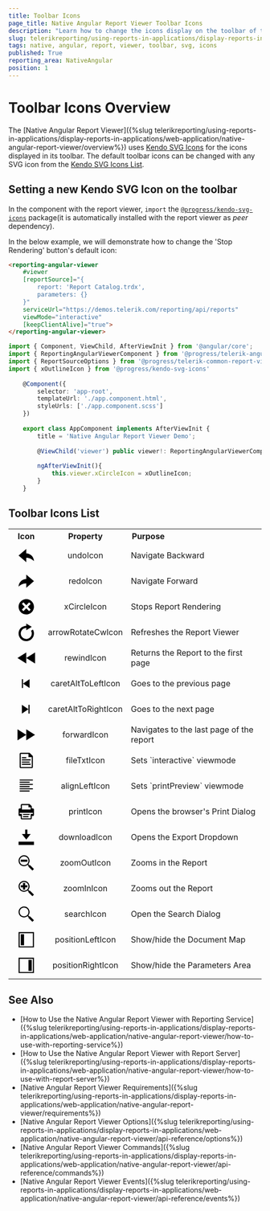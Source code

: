 ```yaml
---
title: Toolbar Icons
page_title: Native Angular Report Viewer Toolbar Icons
description: "Learn how to change the icons display on the toolbar of the native Angular Report Viewer with SVG icons from Kendo UI for Angular."
slug: telerikreporting/using-reports-in-applications/display-reports-in-applications/web-application/native-angular-report-viewer/customizing/toolbar-icons
tags: native, angular, report, viewer, toolbar, svg, icons
published: True
reporting_area: NativeAngular
position: 1
---
```


<style>

table {
	color: var(--text-secondary) !important;
	margin: auto;
}

table svg {
	fill: var(--text-secondary) !important;
}

table th:first-of-type {
	width: 15%;
	text-align: center !important;
}
table th:nth-of-type(2) {
	width: 25%;
	text-align: center !important;
}

table td:first-of-type {
	text-align: center !important;
}
table td:nth-of-type(2) {
	text-align: center !important;
}

table th:nth-of-type(3) {
	width: 60%;
	text-align: left !important;
	padding-left: 10px;
}
</style>

# Toolbar Icons Overview

The [Native Angular Report Viewer]({%slug telerikreporting/using-reports-in-applications/display-reports-in-applications/web-application/native-angular-report-viewer/overview%}) uses [Kendo SVG Icons](https://www.telerik.com/design-system/docs/foundation/iconography/svg-icons/) for the icons displayed in its toolbar. The default toolbar icons can be changed with any SVG icon from the [Kendo SVG Icons List](https://www.telerik.com/design-system/docs/foundation/iconography/icon-list/).

## Setting a new Kendo SVG Icon on the toolbar

In the component with the report viewer, `import` the [`@progress/kendo-svg-icons`](https://www.npmjs.com/package/@progress/kendo-svg-icons) package(it is automatically installed with the report viewer as *peer* dependency).

In the below example, we will demonstrate how to change the 'Stop Rendering' button's default icon:

````HTML
<reporting-angular-viewer
	#viewer
	[reportSource]="{
		report: 'Report Catalog.trdx',
		parameters: {}
	}"
	serviceUrl="https://demos.telerik.com/reporting/api/reports"
	viewMode="interactive"
	[keepClientAlive]="true">
</reporting-angular-viewer>
````
````TypeScript
import { Component, ViewChild, AfterViewInit } from '@angular/core';
import { ReportingAngularViewerComponent } from '@progress/telerik-angular-native-report-viewer'
import { ReportSourceOptions } from '@progress/telerik-common-report-viewer'
import { xOutlineIcon } from '@progress/kendo-svg-icons'
	
	@Component({
		selector: 'app-root',
		templateUrl: './app.component.html',
		styleUrls: ['./app.component.scss']
	})
	
	export class AppComponent implements AfterViewInit {
		title = 'Native Angular Report Viewer Demo';
	
		@ViewChild('viewer') public viewer!: ReportingAngularViewerComponent;
	
		ngAfterViewInit(){
			this.viewer.xCircleIcon = xOutlineIcon;
		}
	}
````

## Toolbar Icons List

<body>
	<table>
		<tr>
			<th>Icon</th>
			<th>Property</th>
			<th>Purpose</th>
		</tr>
		<tr>
			<td><svg style="height: 35px; padding: 5px;" viewBox="0 0 512 512"><path d="M479.9 416c-57.7-56.6-136.7-96-223.9-96v128L32 256 256 64v128c122.2 0 221.5 102.4 223.9 224z"></path></svg></td>
			<td>undoIcon</td>
			<td>Navigate Backward</td>
		</tr>
		<tr>
			<td><svg style="height: 35px; padding: 5px;" viewBox="0 0 512 512"><path d="M256 192V64l224 192-224 192V320c-87.2 0-166.2 39.4-223.9 96C34.5 294.4 133.9 192 256 192z"></path></svg></td>
			<td>redoIcon</td>
			<td>Navigate Forward</td>
		</tr>
		<tr>
			<td><svg style="height: 35px; padding: 5px;" viewBox="0 0 512 512"><path d="M256 32C132.3 32 32 132.3 32 256s100.3 224 224 224 224-100.3 224-224S379.7 32 256 32zm128 306.7L338.7 384 256 301.3 173.3 384 128 338.7l82.7-82.7-82.7-82.7 45.3-45.3 82.7 82.7 82.7-82.7 45.3 45.3-82.7 82.7 82.7 82.7z"></path></svg></td>
			<td>xCircleIcon</td>
			<td>Stops Report Rendering</td>
		</tr>
		<tr>
			<td><svg style="height: 35px; padding: 5px;" viewBox="0 0 512 512"><path d="M480 288c0 123.7-100.3 224-224 224S32 411.7 32 288 132.3 64 256 64V0l160 96-160 96v-64c-88.2 0-160 71.8-160 160s71.8 160 160 160 160-71.8 160-160c0-29.1-7.8-56.4-21.5-80l55.5-32c19.1 32.9 30 71.2 30 112z"></path></svg></td>
			<td>arrowRotateCwIcon</td>
			<td>Refreshes the Report Viewer</td>
		</tr>
		<tr>
			<td><svg style="height: 35px; padding: 5px;" viewBox="0 0 512 512"><path d="M256 256 512 96v320L256 256zm0 160V96L0 256l256 160z"></path></svg></td>
			<td>rewindIcon</td>
			<td>Returns the Report to the first page</td>
		</tr>
		<tr>
			<td><svg style="height: 35px; padding: 5px;" viewBox="0 0 512 512"><path d="M352 384 160 256l192-128v256zM128 128v256h32V128h-32z"></path></svg></td>
			<td>caretAltToLeftIcon</td>
			<td>Goes to the previous page</td>
		</tr>
		<tr>
			<td><svg style="height: 35px; padding: 5px;" viewBox="0 0 512 512"><path d="m128 128 192 128-192 128V128zm224 256V128h-32v256h32z"></path></svg></td>
			<td>caretAltToRightIcon</td>
			<td>Goes to the next page</td>
		</tr>
		<tr>
			<td><svg style="height: 35px; padding: 5px;" viewBox="0 0 512 512"><path d="M0 416V96l256 160L0 416zm512-160L256 96v320l256-160z"></path></svg></td>
			<td>forwardIcon</td>
			<td>Navigates to the last page of the report</td>
		</tr>
		<tr>
			<td><svg style="height: 35px; padding: 5px;" viewBox="0 0 512 512"><path d="M352 32H96c-17.7 0-32 14.3-32 32v384c0 17.7 14.3 32 32 32h320c17.7 0 32-14.3 32-32V128l-96-96zm64 416H96V64h224v96h96v288zm-32-96v32H128v-32h256zM256 160v32H128v-32m256 64v32H128v-32h256zm-256 96v-32h224v32H128z"></path></svg></td>
			<td>fileTxtIcon</td>
			<td>Sets `interactive` viewmode</td>
		</tr>
		<tr>
			<td><svg style="height: 35px; padding: 5px;" viewBox="0 0 512 512"><path d="M448 96H64V64h384v32zm-96 32H64v32h288v-32zm96 64H64v32h384v-32zm-96 64H64v32h288v-32zm96 64H64v32h384v-32zm-96 64H64v32h288v-32z"></path></svg></td>
			<td>alignLeftIcon</td>
			<td>Sets `printPreview` viewmode</td>
		</tr>
		<tr>
			<td><svg style="height: 35px; padding: 5px;" viewBox="0 0 512 512"><path d="M448 160h-32V96l-64-64H128c-17.7 0-32 14.3-32 32v96H64c-17.6 0-32 14.4-32 32v160c0 17.6 14.4 32 32 32h32v64c0 17.6 14.4 32 32 32h256c17.6 0 32-14.4 32-32v-64h32c17.6 0 32-14.4 32-32V192c0-17.6-14.4-32-32-32zM128 64h192v64h64v64H128V64zm320 256h-64v127.9l-.1.1H128.1l-.1-.1V320H64v-32h384v32zm-288 0h192v32H160v-32zm0 64h160v32H160v-32z"></path></svg></td>
			<td>printIcon</td>
			<td>Opens the browser's Print Dialog</td>
		</tr>
		<tr>
			<td><svg style="height: 35px; padding: 5px;" viewBox="0 0 512 512"><path d="M32 384v96h448v-96H32zM288 32h-64v128h-96l128 160 128-160h-96V32z"></path></svg></td>
			<td>downloadIcon</td>
			<td>Opens the Export Dropdown</td>
		</tr>
		<tr>
			<td><svg style="height: 35px; padding: 5px;" viewBox="0 0 512 512"><path d="M288 224H96v-64h192v64zm192 210.7L434.7 480 320 365.3v-22.7l-26.7-26.7C265.7 338.5 230.4 352 192 352c-88.4 0-160-71.6-160-160S103.6 32 192 32s160 71.6 160 160c0 38.4-13.5 73.7-36.1 101.3l26.7 26.7h22.7L480 434.7zM192 320c70.7 0 128-57.3 128-128S262.7 64 192 64 64 121.3 64 192s57.3 128 128 128z"></path></svg></td>
			<td>zoomOutIcon</td>
			<td>Zooms in the Report</td>
		</tr>
		<tr>
			<td><svg style="height: 35px; padding: 5px;" viewBox="0 0 512 512"><path d="M288 224h-64v64h-64v-64H96v-64h64V96h64v64h64v64zm192 210.7L434.7 480 320 365.3v-22.7l-26.7-26.7C265.7 338.5 230.4 352 192 352c-88.4 0-160-71.6-160-160S103.6 32 192 32s160 71.6 160 160c0 38.4-13.5 73.7-36.1 101.3l26.7 26.7h22.7L480 434.7zM192 320c70.7 0 128-57.3 128-128S262.7 64 192 64 64 121.3 64 192s57.3 128 128 128z"></path></svg></td>
			<td>zoomInIcon</td>
			<td>Zooms out the Report</td>
		</tr>
		<tr>
			<td><svg style="height: 35px; padding: 5px;" viewBox="0 0 512 512"><path d="M365.3 320h-22.7l-26.7-26.7C338.5 265.7 352 230.4 352 192c0-88.4-71.6-160-160-160S32 103.6 32 192s71.6 160 160 160c38.4 0 73.7-13.5 101.3-36.1l26.7 26.7v22.7L434.7 480l45.3-45.3L365.3 320zM64 192c0-70.7 57.3-128 128-128s128 57.3 128 128-57.3 128-128 128S64 262.7 64 192z"></path></svg></td>
			<td>searchIcon</td>
			<td>Open the Search Dialog</td>
		</tr>
		<tr>
			<td><svg style="height: 35px; padding: 5px;" viewBox="0 0 512 512"><path d="M448 32H32v448h448V32h-32zm0 416H64V64h384v384zM96 96h96v320H96z"></path></svg></td>
			<td>positionLeftIcon</td>
			<td>Show/hide the Document Map</td>
		</tr>
		<tr>
			<td><svg style="height: 35px; padding: 5px;" viewBox="0 0 512 512"><path d="M64 480h416V32H32v448h32zm0-416h384v384H64V64zm256 32h96v320h-96z"></path></svg></td>
			<td>positionRightIcon</td>
			<td>Show/hide the Parameters Area</td>
		</tr>
	</table>
</body>

## See Also

* [How to Use the Native Angular Report Viewer with Reporting Service]({%slug telerikreporting/using-reports-in-applications/display-reports-in-applications/web-application/native-angular-report-viewer/how-to-use-with-reporting-service%})
* [How to Use the Native Angular Report Viewer with Report Server]({%slug telerikreporting/using-reports-in-applications/display-reports-in-applications/web-application/native-angular-report-viewer/how-to-use-with-report-server%})
* [Native Angular Report Viewer Requirements]({%slug telerikreporting/using-reports-in-applications/display-reports-in-applications/web-application/native-angular-report-viewer/requirements%})
* [Native Angular Report Viewer Options]({%slug telerikreporting/using-reports-in-applications/display-reports-in-applications/web-application/native-angular-report-viewer/api-reference/options%})
* [Native Angular Report Viewer Commands]({%slug telerikreporting/using-reports-in-applications/display-reports-in-applications/web-application/native-angular-report-viewer/api-reference/commands%})
* [Native Angular Report Viewer Events]({%slug telerikreporting/using-reports-in-applications/display-reports-in-applications/web-application/native-angular-report-viewer/api-reference/events%})